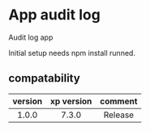 # App audit log
Audit log app

Initial setup needs npm install runned.  

<!-- 
This might be needed: 
Oh and add `this.el.append(this.container);` on line 6560 of materialize.js in node_modules ... it did not work properly 
Trying to change this in the next version 
-->


## compatability

| version   | xp version | comment   |
|:---------:|:----------:|:---------:|
| 1.0.0     | 7.3.0      | Release |
